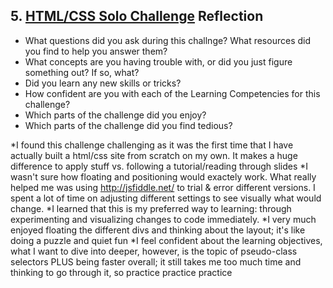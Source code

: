 ## 5. [HTML/CSS Solo Challenge](5_HTML_CSS_solo_challenge/readme.md) Reflection

* What questions did you ask during this challnge? What resources did you find to help you answer them?  
* What concepts are you having trouble with, or did you just figure something out? If so, what?  
* Did you learn any new skills or tricks?
* How confident are you with each of the Learning Competencies for this challenge? 
* Which parts of the challenge did you enjoy?
* Which parts of the challenge did you find tedious?

*I found this challenge challenging as it was the first time that I have actually built a html/css site from scratch on my own. It makes a huge difference to apply stuff vs. following a tutorial/reading through slides
*I wasn't sure how floating and positioning would exactely work. What really helped me was using http://jsfiddle.net/ to trial & error different versions. I spent a lot of time on adjusting different settings to see visually what would change.
*I learned that this is my preferred way to learning: through experimenting and visualizing changes to code immediately.
*I very much enjoyed floating the different divs and thinking about the layout; it's like doing a puzzle and quiet fun
*I feel confident about the learning objectives, what I want to dive into deeper, however, is the topic of pseudo-class selectors PLUS being faster overall; it still takes me too much time and thinking to go through it, so practice practice practice